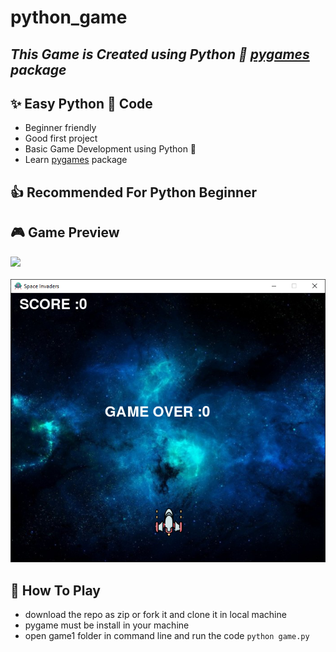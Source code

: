# python_game
## ***This Game is Created using Python 🐍 [pygames](https://www.pygame.org/news) package***
## ✨ Easy Python 🐍 Code 
- Beginner friendly 
- Good first project 
- Basic Game Development using Python 🐍
- Learn [pygames](https://www.pygame.org/news) package
  
## 👍 Recommended For Python Beginner 
 
## 🎮 Game Preview 
<img src="../python_game/readme_media/Annotation%202022-09-01%20203854.png">
<br>
<br>
<img src=".//readme_media/Annotation%202022-09-01%20204531.png">

## 🎲 How To Play 
- download the repo as zip or fork it and clone it in local machine
- pygame must be install in your machine 
- open game1 folder in command line and run the code ` python game.py `
  